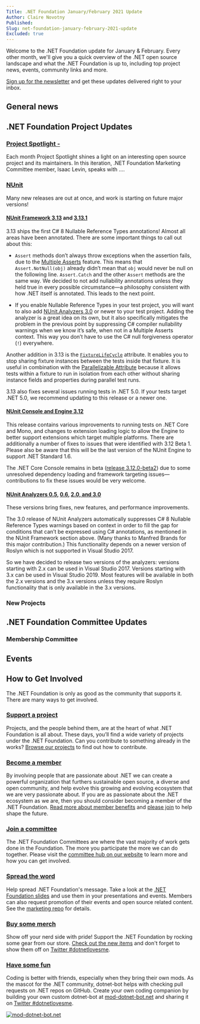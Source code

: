 ```yaml
---
Title: .NET Foundation January/February 2021 Update
Author: Claire Novotny
Published: 
Slug: net-foundation-january-february-2021-update
Excluded: true
---
```

Welcome to the .NET Foundation update for January & February. Every other month, we'll give you a quick overview of the .NET open source landscape and what the .NET Foundation is up to, including top project news, events, community links and more. 

[Sign up for the newsletter](http://eepurl.com/dhL_qb) and get these updates delivered right to your inbox.

## General news


## .NET Foundation Project Updates

### [Project Spotlight - <fill in>](https://dotnetfoundation.org/projects/spotlight)

Each month Project Spotlight shines a light on an interesting open source project and its maintainers. In this iteration, .NET Foundation Marketing Committee member, Isaac Levin, speaks with ....

### [NUnit](https://nunit.org)

Many new releases are out at once, and work is starting on future major versions!

#### [NUnit Framework 3.13](https://github.com/nunit/nunit/releases/tag/v3.13) and [3.13.1](https://github.com/nunit/nunit/releases/tag/v3.13.1)

3.13 ships the first C# 8 Nullable Reference Types annotations! Almost all areas have been annotated. There are some important things to call out about this:

- `Assert` methods don’t always throw exceptions when the assertion fails, due to the [Multiple Asserts](https://docs.nunit.org/articles/nunit/writing-tests/assertions/multiple-asserts.html) feature. This means that `Assert.NotNull(obj)` already didn’t mean that `obj` would never be null on the following line. `Assert.Catch` and the other `Assert` methods are the same way. We decided to not add nullability annotations unless they held true in every possible circumstance—a philosophy consistent with how .NET itself is annotated. This leads to the next point.

- If you enable Nullable Reference Types in your test project, you will want to also add [NUnit.Analyzers 3.0](https://www.nuget.org/packages/NUnit.Analyzers/) or newer to your test project. Adding the analyzer is a great idea on its own, but it also specifically mitigates the problem in the previous point by suppressing C# compiler nullability warnings when we know it’s safe, when not in a Multiple Asserts context. This way you don’t have to use the C# null forgiveness operator (`!`) everywhere.

Another addition in 3.13 is the [`FixtureLifeCycle`](https://docs.nunit.org/articles/nunit/writing-tests/attributes/fixturelifecycle.html) attribute. It enables you to stop sharing fixture instances between the tests inside that fixture. It is useful in combination with the [Parallelizable Attribute](https://docs.nunit.org/articles/nunit/writing-tests/attributes/parallelizable.html) because it allows tests within a fixture to run in isolation from each other without sharing instance fields and properties during parallel test runs.

3.13 also fixes several issues running tests in .NET 5.0. If your tests target .NET 5.0, we recommend updating to this release or a newer one.

#### [NUnit Console and Engine 3.12](https://github.com/nunit/nunit-console/releases/tag/v3.12)

This release contains various improvements to running tests on .NET Core and Mono, and changes to extension loading logic to allow the Engine to better support extensions which target multiple platforms. There are additionally a number of fixes to issues that were identified with 3.12 Beta 1. Please also be aware that this will be the last version of the NUnit Engine to support .NET Standard 1.6.

The .NET Core Console remains in beta ([release 3.12.0-beta2](https://github.com/nunit/nunit-console/releases/tag/v3.12.0-beta2)) due to some unresolved dependency loading and framework targeting issues—contributions to fix these issues would be very welcome.

#### [NUnit Analyzers 0.5](https://github.com/nunit/nunit.analyzers/releases/tag/0.5.0), [0.6](https://github.com/nunit/nunit.analyzers/releases/tag/0.6.0), [2.0, and 3.0](https://github.com/nunit/nunit.analyzers/releases/tag/3.0.0)

These versions bring fixes, new features, and performance improvements.

The 3.0 release of NUnit Analyzers automatically suppresses C# 8 Nullable Reference Types warnings based on context in order to fill the gap for conditions that can’t be expressed using C# annotations, as mentioned in the NUnit Framework section above. (Many thanks to Manfred Brands for this major contribution.) This functionality depends on a newer version of Roslyn which is not supported in Visual Studio 2017.

So we have decided to release two versions of the analyzers: versions starting with 2.x can be used in Visual Studio 2017. Versions starting with 3.x can be used in Visual Studio 2019. Most features will be available in both the 2.x versions and the 3.x versions unless they require Roslyn functionality that is only available in the 3.x versions.

### New Projects


## .NET Foundation Committee Updates

### Membership Committee
 


## Events


## How to Get Involved
The .NET Foundation is only as good as the community that supports it. There are many ways to get involved. 

### [Support a project](https://dotnetfoundation.org/projects)
Projects, and the people behind them, are at the heart of what .NET Foundation is all about. These days, you’ll find a wide variety of projects under the .NET Foundation. Can you contribute to something already in the works? [Browse our projects](https://dotnetfoundation.org/projects) to find out how to contribute. 

### [Become a member](https://dotnetfoundation.org/member) 
By involving people that are passionate about .NET we can create a powerful organization that furthers sustainable open source, a diverse and open community, and help evolve this growing and evolving ecosystem that we are very passionate about. If you are as passionate about the .NET ecosystem as we are, then you should consider becoming a member of the .NET Foundation. [Read more about member benefits](https://dotnetfoundation.org/member) and [please join](https://dotnetfoundation.org/member/become-a-member) to help shape the future.

### [Join a committee](https://dotnetfoundation.org/community/committees)
The .NET Foundation Committees are where the vast majority of work gets done in the Foundation. The more you participate the more we can do together. Please visit the [committee hub on our website](https://dotnetfoundation.org/community/committees) to learn more and how you can get involved. 

### [Spread the word](https://github.com/dotnet-foundation/wg-marketing)
Help spread .NET Foundation's message. Take a look at the [.NET Foundation slides](https://dotnetfoundation.sharepoint.com/:p:/s/Marketing/EbxGONyybLRMoe6MgPNUEi4BdDuEWNLmdfV_s8INO9nWTw?e=mImEov) and use them in your presentations and events. Members can also request promotion of their events and open source related content. See the [marketing repo](https://github.com/dotnet-foundation/wg-marketing) for details. 

### [Buy some merch](https://store.dotnetfoundation.org/)
Show off your nerd side with pride! Support the .NET Foundation by rocking some gear from our store. [Check out the new items](https://store.dotnetfoundation.org/dotnetfoundation/accessories) and don't forget to show them off on [Twitter #dotnetlovesme](https://twitter.com/search?q=%23dotnetlovesme). 

### [Have some fun](https://mod-dotnet-bot.net)
Coding is better with friends, especially when they bring their own mods. As the mascot for the .NET community, dotnet-bot helps with checking pull requests on .NET repos on GitHub. Create your own coding companion by building your own custom dotnet-bot at [mod-dotnet-bot.net](https://mod-dotnet-bot.net) and sharing it on [Twitter #dotnetlovesme](https://twitter.com/search?q=%23dotnetlovesme). 

[![mod-dotnet-bot.net](https://user-images.githubusercontent.com/5115571/100276672-c670cf80-2f16-11eb-8a9f-2b8a90775a06.png)](https://mod-dotnet-bot.net)
